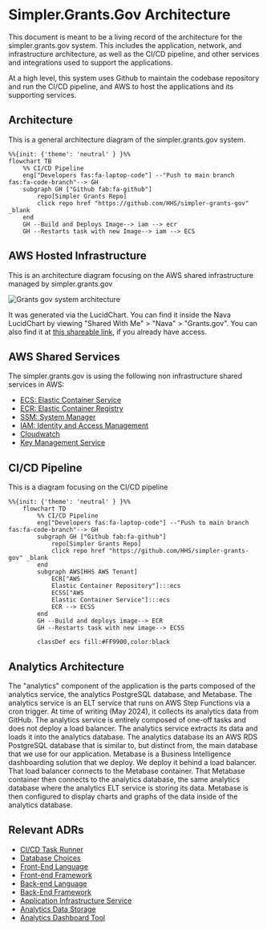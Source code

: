 # Simpler.Grants.Gov Architecture

This document is meant to be a living record of the architecture for the simpler.grants.gov system. This includes the application, network, and infrastructure architecture, as well as the CI/CD pipeline, and other services and integrations used to support the applications.

At a high level, this system uses Github to maintain the codebase repository and run the CI/CD pipeline, and AWS to host the applications and its supporting services.

## Architecture

This is a general architecture diagram of the simpler.grants.gov system.

```mermaid
%%{init: {'theme': 'neutral' } }%%
flowchart TB
    %% CI/CD Pipeline
    eng["Developers fas:fa-laptop-code"] --"Push to main branch fas:fa-code-branch"--> GH
    subgraph GH ["Github fab:fa-github"]
        repo[Simpler Grants Repo]
        click repo href "https://github.com/HHS/simpler-grants-gov" _blank
    end
    GH --Build and Deploys Image--> iam --> ecr
    GH --Restarts task with new Image--> iam --> ECS
```

## AWS Hosted Infrastructure

This is an architecture diagram focusing on the AWS shared infrastructure managed by simpler.grants.gov

![Grants gov system architecture](https://github.com/user-attachments/assets/f4191c3e-d8a5-4094-b7c9-f45d5a9e08e1)

It was generated via the LucidChart. You can find it inside the Nava LucidChart by viewing "Shared With Me" > "Nava" > "Grants.gov". You can also find it at [this shareable link](https://lucid.app/lucidchart/8d0fb4b2-fe85-4460-8df9-1255a506c5b6/edit?viewport_loc=-622%2C-233%2C5673%2C3098%2C0_0&invitationId=inv_a5fd77d9-d546-4b02-925a-6c3e254ccce7), if you already have access.

## AWS Shared Services

The simpler.grants.gov is using the following non infrastructure shared services in AWS:

- [ECS: Elastic Container Service](https://aws.amazon.com/ecs/)
- [ECR: Elastic Container Registry](https://aws.amazon.com/ecr/)
- [SSM: System Manager](https://docs.aws.amazon.com/systems-manager/latest/userguide/what-is-systems-manager.html)
- [IAM: Identity and Access Management](https://aws.amazon.com/iam/)
- [Cloudwatch](https://aws.amazon.com/cloudwatch/)
- [Key Management Service](https://aws.amazon.com/kms/)

## CI/CD Pipeline

This is a diagram focusing on the CI/CD pipeline

```mermaid
%%{init: {'theme': 'neutral' } }%%
    flowchart TD
        %% CI/CD Pipeline
        eng["Developers fas:fa-laptop-code"] --"Push to main branch fas:fa-code-branch"--> GH
        subgraph GH ["Github fab:fa-github"]
            repo[Simpler Grants Repo]
            click repo href "https://github.com/HHS/simpler-grants-gov" _blank
        end
        subgraph AWS[HHS AWS Tenant]
            ECR["AWS
            Elastic Container Repository"]:::ecs
            ECSS["AWS
            Elastic Container Service"]:::ecs
            ECR --> ECSS
        end
        GH --Build and deploys image--> ECR
        GH --Restarts task with new image--> ECSS

        classDef ecs fill:#FF9900,color:black
```

## Analytics Architecture

The "analytics" component of the application is the parts composed of the analytics service, the analytics PostgreSQL database, and Metabase. The analytics service is an ELT service that runs on AWS Step Functions via a cron trigger. At time of writing (May 2024), it collects its analytics data from GitHub. The analytics service is entirely composed of one-off tasks and does not deploy a load balancer. The analytics service extracts its data and loads it into the analytics database. The analytics database its an AWS RDS PostgreSQL database that is similar to, but distinct from, the main database that we use for our application. Metabase is a Business Intelligence dashboarding solution that we deploy. We deploy it behind a load balancer. That load balancer connects to the Metabase container. That Metabase container then connects to the analytics database, the same analytics database where the analytics ELT service is storing its data. Metabase is then configured to display charts and graphs of the data inside of the analytics database.

## Relevant ADRs

- [CI/CD Task Runner](../wiki/decisions/adr/2023-06-29-ci-cd-task-runner.md)
- [Database Choices](../wiki/decisions/adr/2023-07-05-db-choices.md)
- [Front-End Language](../wiki/decisions/adr/2023-07-10-front-end-language.md)
- [Front-end Framework](../wiki/decisions/adr/2023-07-14-front-end-framework.md)
- [Back-end Language](../wiki/decisions/adr/2023-06-30-api-language.md)
- [Back-End Framework](../wiki/decisions/adr/2023-07-07-api-framework.md)
- [Application Infrastructure Service](../wiki/decisions/adr/2023-07-20-deployment-strategy.md)
- [Analytics Data Storage](../wiki/decisions/adr/2024-03-19-dashboard-storage.md)
- [Analytics Dashboard Tool](../wiki/decisions/adr/2024-04-10-dashboard-tool.md)
